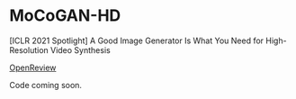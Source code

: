 # MoCoGAN-HD
[ICLR 2021 Spotlight] A Good Image Generator Is What You Need for High-Resolution Video Synthesis

[OpenReview](https://openreview.net/forum?id=6puCSjH3hwA)

Code coming soon.
